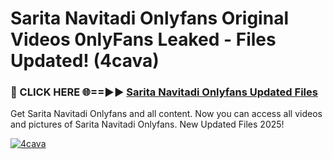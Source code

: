 # Sarita Navitadi Onlyfans Original Videos 0nlyFans Leaked - Files Updated! (4cava)

<h3>🔴 CLICK HERE 🌐==►► <a href="https://tinyurl.com/3hn5wdd3" rel="nofollow">Sarita Navitadi Onlyfans Updated Files</a></h3>

Get Sarita Navitadi Onlyfans and all content. Now you can access all videos and pictures of Sarita Navitadi Onlyfans. New Updated Files 2025!

[![4cava](https://i.imgur.com/4HnBqBT.gif)](https://tinyurl.com/3hn5wdd3)
